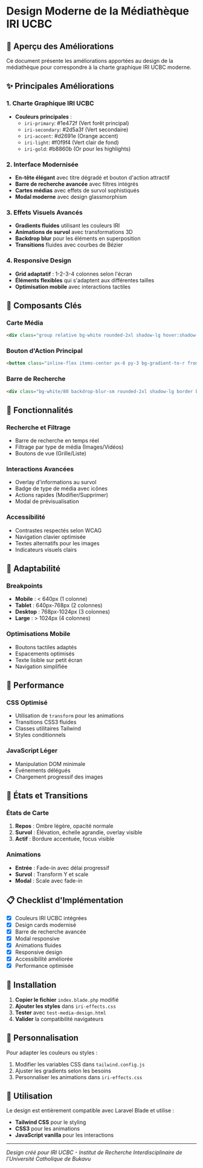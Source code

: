 # Design Moderne de la Médiathèque IRI UCBC

## 🎨 Aperçu des Améliorations

Ce document présente les améliorations apportées au design de la médiathèque pour correspondre à la charte graphique IRI UCBC moderne.

## ✨ Principales Améliorations

### 1. **Charte Graphique IRI UCBC**
- **Couleurs principales** :
  - `iri-primary`: #1e472f (Vert forêt principal)
  - `iri-secondary`: #2d5a3f (Vert secondaire)
  - `iri-accent`: #d2691e (Orange accent)
  - `iri-light`: #f0f9f4 (Vert clair de fond)
  - `iri-gold`: #b8860b (Or pour les highlights)

### 2. **Interface Modernisée**
- **En-tête élégant** avec titre dégradé et bouton d'action attractif
- **Barre de recherche avancée** avec filtres intégrés
- **Cartes médias** avec effets de survol sophistiqués
- **Modal moderne** avec design glassmorphism

### 3. **Effets Visuels Avancés**
- **Gradients fluides** utilisant les couleurs IRI
- **Animations de survol** avec transformations 3D
- **Backdrop blur** pour les éléments en superposition
- **Transitions** fluides avec courbes de Bézier

### 4. **Responsive Design**
- **Grid adaptatif** : 1-2-3-4 colonnes selon l'écran
- **Éléments flexibles** qui s'adaptent aux différentes tailles
- **Optimisation mobile** avec interactions tactiles

## 🔧 Composants Clés

### Carte Média
```html
<div class="group relative bg-white rounded-2xl shadow-lg hover:shadow-2xl transition-all duration-300 overflow-hidden border border-white/20 hover:border-iri-accent/30">
```

### Bouton d'Action Principal
```html
<button class="inline-flex items-center px-6 py-3 bg-gradient-to-r from-iri-primary to-iri-secondary hover:from-iri-secondary hover:to-iri-primary text-white font-semibold rounded-xl shadow-lg hover:shadow-xl transform hover:-translate-y-1 transition-all duration-300">
```

### Barre de Recherche
```html
<div class="bg-white/80 backdrop-blur-sm rounded-2xl shadow-lg border border-white/20">
```

## 🎯 Fonctionnalités

### Recherche et Filtrage
- Barre de recherche en temps réel
- Filtrage par type de média (Images/Vidéos)
- Boutons de vue (Grille/Liste)

### Interactions Avancées
- Overlay d'informations au survol
- Badge de type de média avec icônes
- Actions rapides (Modifier/Supprimer)
- Modal de prévisualisation

### Accessibilité
- Contrastes respectés selon WCAG
- Navigation clavier optimisée
- Textes alternatifs pour les images
- Indicateurs visuels clairs

## 📱 Adaptabilité

### Breakpoints
- **Mobile** : < 640px (1 colonne)
- **Tablet** : 640px-768px (2 colonnes)
- **Desktop** : 768px-1024px (3 colonnes)
- **Large** : > 1024px (4 colonnes)

### Optimisations Mobile
- Boutons tactiles adaptés
- Espacements optimisés
- Texte lisible sur petit écran
- Navigation simplifiée

## 🚀 Performance

### CSS Optimisé
- Utilisation de `transform` pour les animations
- Transitions CSS3 fluides
- Classes utilitaires Tailwind
- Styles conditionnels

### JavaScript Léger
- Manipulation DOM minimale
- Événements délégués
- Chargement progressif des images

## 🔄 États et Transitions

### États de Carte
1. **Repos** : Ombre légère, opacité normale
2. **Survol** : Élévation, échelle agrandie, overlay visible
3. **Actif** : Bordure accentuée, focus visible

### Animations
- **Entrée** : Fade-in avec délai progressif
- **Survol** : Transform Y et scale
- **Modal** : Scale avec fade-in

## 📋 Checklist d'Implémentation

- [x] Couleurs IRI UCBC intégrées
- [x] Design cards modernisé
- [x] Barre de recherche avancée
- [x] Modal responsive
- [x] Animations fluides
- [x] Responsive design
- [x] Accessibilité améliorée
- [x] Performance optimisée

## 🔧 Installation

1. **Copier le fichier** `index.blade.php` modifié
2. **Ajouter les styles** dans `iri-effects.css`
3. **Tester** avec `test-media-design.html`
4. **Valider** la compatibilité navigateurs

## 🎨 Personnalisation

Pour adapter les couleurs ou styles :

1. Modifier les variables CSS dans `tailwind.config.js`
2. Ajuster les gradients selon les besoins
3. Personnaliser les animations dans `iri-effects.css`

## 📖 Utilisation

Le design est entièrement compatible avec Laravel Blade et utilise :
- **Tailwind CSS** pour le styling
- **CSS3** pour les animations
- **JavaScript vanilla** pour les interactions

---

*Design créé pour IRI UCBC - Institut de Recherche Interdisciplinaire de l'Université Catholique de Bukavu*
